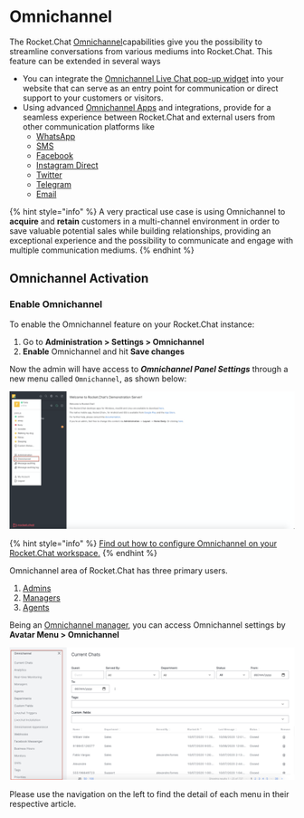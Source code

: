 # Omnichannel

The Rocket.Chat [Omnichannel](https://en.wikipedia.org/wiki/Omnichannel)capabilities give you the possibility to streamline conversations from various mediums into Rocket.Chat. This feature can be extended in several ways

* You can integrate the [Omnichannel Live Chat pop-up widget](livechat-widget-installation.md) into your website that can serve as an entry point for communication or direct support to your customers or visitors.
* Using advanced [Omnichannel Apps](../app-guides/omnichannel-apps/) and integrations, provide for a seamless experience between Rocket.Chat and external users from other communication platforms like
  * [WhatsApp](../app-guides/omnichannel-apps/whatsapp/)
  * [SMS](../app-guides/omnichannel-apps/sms.md)
  * [Facebook](../app-guides/omnichannel-apps/facebook-app/)
  * [Instagram Direct](../app-guides/omnichannel-apps/instagram-direct/)
  * [Twitter](../app-guides/omnichannel-apps/twitter-app/)
  * [Telegram](../app-guides/omnichannel-apps/telegram-app/)
  * [Email](../app-guides/omnichannel-apps/email-inboxes/)

{% hint style="info" %}
A very practical use case is using Omnichannel to **acquire** and **retain** customers in a multi-channel environment in order to save valuable potential sales while building relationships, providing an exceptional experience and the possibility to communicate and engage with multiple communication mediums.
{% endhint %}

## Omnichannel Activation

### Enable Omnichannel

To enable the Omnichannel feature on your Rocket.Chat instance:

1. Go to **Administration > Settings > Omnichannel**
2. **Enable** Omnichannel and hit **Save changes**

Now the admin will have access to _**Omnichannel Panel Settings**_ through a new menu called `Omnichannel`, as shown below:

![Omnichannel panel settings](<../../.gitbook/assets/image (587).png>)

{% hint style="info" %}
[Find out how to configure Omnichannel on your Rocket.Chat workspace.](../administration/admin-panel/settings/omnichannel-admins-guide/)
{% endhint %}

Omnichannel area of Rocket.Chat has three primary users.

1. [Admins](https://docs.rocket.chat/guides/omnichannel-guides/omnichannel)
2. [Managers](https://docs.rocket.chat/guides/omnichannel-guides/omnichannel-manger-guides)
3. [Agents](https://docs.rocket.chat/guides/omnichannel/agents)

Being an [Omnichannel manager](managers.md), you can access Omnichannel settings by **Avatar Menu  > Omnichannel**

![Omnichannel panel](<../../.gitbook/assets/image (58).png>)

Please use the navigation on the left to find the detail of each menu in their respective article.
